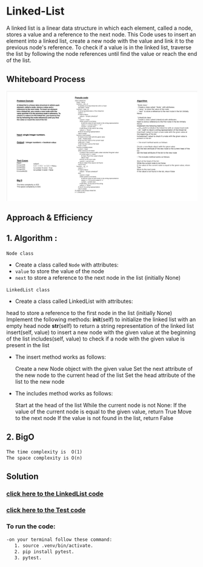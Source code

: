# Linked-List
A linked list is a linear data structure in which each element, called a node, stores a value and a reference to the next node. This Code uses to insert an element into a linked list, create a new node with the value and link it to the previous node's reference. To check if a value is in the linked list, traverse the list by following the node references until find the value or reach the end of the list.

## Whiteboard Process
![](../whiteborad.png)


## Approach & Efficiency
## 1. Algorithm :
`Node class`
- Create a class called `Node` with attributes:
- `value` to store the value of the node
- `next` to store a reference to the next node in the list (initially None)

`LinkedList class`
- Create a class called LinkedList with attributes:
 
 head to store a reference to the first node in the list (initially None)
    Implement the following methods:
     __init__(self) to initialize the linked list with an empty head node
     __str__(self) to return a string representation of the linked list
     insert(self, value) to insert a new node with the given value at the beginning of the list
     includes(self, value) to check if a node with the given value is present in the list

- The insert method works as follows:

   Create a new Node object with the given value
   Set the next attribute of the new node to the current head of the list
   Set the head attribute of the list to the new node

- The includes method works as follows:

  Start at the head of the list
  While the current node is not None:
  If the value of the current node is equal to the given value, return True
  Move to the next node
  If the value is not found in the list, return False

## 2. BigO
    The time complexity is  O(1) 
    The space complexity is O(n)

## Solution
### [click here to the LinkedList code](./linkedlist.py)
### [click here to the Test code](../tests/test_linkedlist.py)
### To run the code:
    -on your terminal follow these command:
       1. source .venv/bin/activate.
       2. pip install pytest.
       3. pytest.